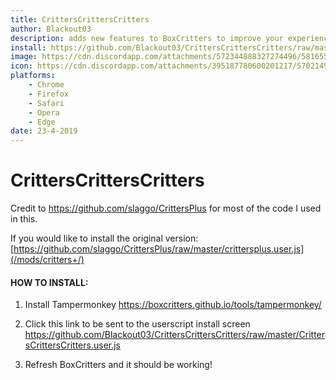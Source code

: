 ```yaml
---
title: CrittersCrittersCritters
author:	Blackout03
description: adds new features to BoxCritters to improve your experience!
install: https://github.com/Blackout03/CrittersCrittersCritters/raw/master/CrittersCrittersCritters.user.js
image: https://cdn.discordapp.com/attachments/572344888327274496/581655977770876934/unknown.png
icon: https://cdn.discordapp.com/attachments/395187780600201217/570214992100720640/CustomBeaverTwitter.png
platforms:
    - Chrome
    - Firefox
    - Safari
    - Opera
    - Edge
date: 23-4-2019
---
```

# CrittersCrittersCritters
Credit to https://github.com/slaggo/CrittersPlus for most of the code I used in this.

If you would like to install the original version: [https://github.com/slaggo/CrittersPlus/raw/master/crittersplus.user.js](/mods/critters+/)



#### HOW TO INSTALL:
1) Install Tampermonkey 
<https://boxcritters.github.io/tools/tampermonkey/>


2) Click this link to be sent to the userscript install screen
<https://github.com/Blackout03/CrittersCrittersCritters/raw/master/CrittersCrittersCritters.user.js>


3) Refresh BoxCritters and it should be working!
